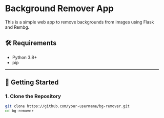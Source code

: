 # Background Remover App

This is a simple web app to remove backgrounds from images using Flask and Rembg.

## 🛠 Requirements

- Python 3.8+
- pip

---

## 🚀 Getting Started

### 1. Clone the Repository

```bash
git clone https://github.com/your-username/bg-remover.git
cd bg-remover
